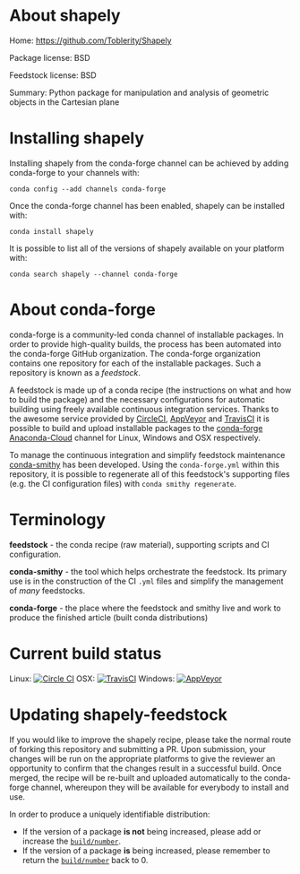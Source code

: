 About shapely
=============

Home: https://github.com/Toblerity/Shapely

Package license: BSD

Feedstock license: BSD

Summary: Python package for manipulation and analysis of geometric objects in the Cartesian plane



Installing shapely
==================

Installing shapely from the conda-forge channel can be achieved by adding conda-forge to your channels with:

```
conda config --add channels conda-forge
```

Once the conda-forge channel has been enabled, shapely can be installed with:

```
conda install shapely
```

It is possible to list all of the versions of shapely available on your platform with:

```
conda search shapely --channel conda-forge
```


About conda-forge
=================

conda-forge is a community-led conda channel of installable packages.
In order to provide high-quality builds, the process has been automated into the
conda-forge GitHub organization. The conda-forge organization contains one repository 
for each of the installable packages. Such a repository is known as a *feedstock*.

A feedstock is made up of a conda recipe (the instructions on what and how to build
the package) and the necessary configurations for automatic building using freely
available continuous integration services. Thanks to the awesome service provided by
[CircleCI](https://circleci.com/), [AppVeyor](http://www.appveyor.com/)
and [TravisCI](https://travis-ci.org/) it is possible to build and upload installable
packages to the [conda-forge](https://anaconda.org/conda-forge)
[Anaconda-Cloud](http://docs.anaconda.org/) channel for Linux, Windows and OSX respectively.

To manage the continuous integration and simplify feedstock maintenance
[conda-smithy](http://github.com/conda-forge/conda-smithy) has been developed.
Using the ``conda-forge.yml`` within this repository, it is possible to regenerate all of
this feedstock's supporting files (e.g. the CI configuration files) with ``conda smithy regenerate``.


Terminology
===========

**feedstock** - the conda recipe (raw material), supporting scripts and CI configuration.

**conda-smithy** - the tool which helps orchestrate the feedstock.
                   Its primary use is in the construction of the CI ``.yml`` files
                   and simplify the management of *many* feedstocks.

**conda-forge** - the place where the feedstock and smithy live and work to
                  produce the finished article (built conda distributions)

Current build status
====================
Linux: [![Circle CI](https://circleci.com/gh/conda-forge/shapely-feedstock.svg?style=svg)](https://circleci.com/gh/conda-forge/shapely-feedstock)
OSX: [![TravisCI](https://travis-ci.org/conda-forge/shapely-feedstock.svg?branch=master)](https://travis-ci.org/conda-forge/shapely-feedstock) 
Windows: [![AppVeyor](https://ci.appveyor.com/api/projects/status/github/conda-forge/shapely-feedstock?svg=True)](https://ci.appveyor.com/project/conda-forge/shapely-feedstock/branch/master)


Updating shapely-feedstock
==========================

If you would like to improve the shapely recipe, please take the normal
route of forking this repository and submitting a PR. Upon submission, your changes will
be run on the appropriate platforms to give the reviewer an opportunity to confirm that the
changes result in a successful build. Once merged, the recipe will be re-built and uploaded
automatically to the conda-forge channel, whereupon they will be available for everybody to
install and use.

In order to produce a uniquely identifiable distribution:
 * If the version of a package **is not** being increased, please add or increase
   the [``build/number``](http://conda.pydata.org/docs/building/meta-yaml.html#build-number-and-string). 
 * If the version of a package **is** being increased, please remember to return
   the [``build/number``](http://conda.pydata.org/docs/building/meta-yaml.html#build-number-and-string)
   back to 0.
